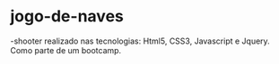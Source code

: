# jogo-de-naves
-shooter realizado nas tecnologias:
 Html5, CSS3, Javascript e Jquery.
Como parte de um bootcamp.

